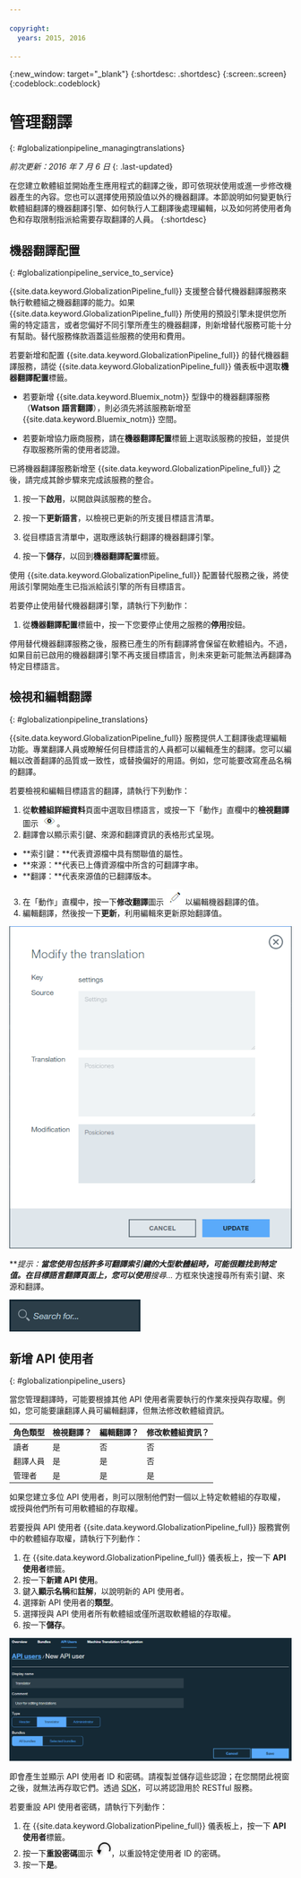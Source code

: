 ```yaml
---

copyright:
  years: 2015, 2016

---
```


{:new_window: target="_blank"}
{:shortdesc: .shortdesc}
{:screen:.screen}
{:codeblock:.codeblock}

# 管理翻譯
{: #globalizationpipeline_managingtranslations}

*前次更新：2016 年 7 月 6 日*
{: .last-updated}

在您建立軟體組並開始產生應用程式的翻譯之後，即可依現狀使用或進一步修改機器產生的內容。您也可以選擇使用預設值以外的機器翻譯。本節說明如何變更執行軟體組翻譯的機器翻譯引擎、如何執行人工翻譯後處理編輯，以及如何將使用者角色和存取限制指派給需要存取翻譯的人員。
{:shortdesc}

## 機器翻譯配置
{: #globalizationpipeline_service_to_service}

{{site.data.keyword.GlobalizationPipeline_full}} 支援整合替代機器翻譯服務來執行軟體組之機器翻譯的能力。如果 {{site.data.keyword.GlobalizationPipeline_full}} 所使用的預設引擎未提供您所需的特定語言，或者您偏好不同引擎所產生的機器翻譯，則新增替代服務可能十分有幫助。替代服務條款涵蓋這些服務的使用和費用。

若要新增和配置 {{site.data.keyword.GlobalizationPipeline_full}} 的替代機器翻譯服務，請從 {{site.data.keyword.GlobalizationPipeline_full}} 儀表板中選取**機器翻譯配置**標籤。

* 若要新增 {{site.data.keyword.Bluemix_notm}} 型錄中的機器翻譯服務（**Watson 語言翻譯**），則必須先將該服務新增至 {{site.data.keyword.Bluemix_notm}} 空間。

* 若要新增協力廠商服務，請在**機器翻譯配置**標籤上選取該服務的按鈕，並提供存取服務所需的使用者認證。

已將機器翻譯服務新增至 {{site.data.keyword.GlobalizationPipeline_full}} 之後，請完成其餘步驟來完成該服務的整合。

1. 按一下**啟用**，以開啟與該服務的整合。

2. 按一下**更新語言**，以檢視已更新的所支援目標語言清單。

3. 從目標語言清單中，選取應該執行翻譯的機器翻譯引擎。

4. 按一下**儲存**，以回到**機器翻譯配置**標籤。

使用 {{site.data.keyword.GlobalizationPipeline_full}} 配置替代服務之後，將使用該引擎開始產生已指派給該引擎的所有目標語言。 

若要停止使用替代機器翻譯引擎，請執行下列動作：

1. 從**機器翻譯配置**標籤中，按一下您要停止使用之服務的**停用**按鈕。

停用替代機器翻譯服務之後，服務已產生的所有翻譯將會保留在軟體組內。不過，如果目前已啟用的機器翻譯引擎不再支援目標語言，則未來更新可能無法再翻譯為特定目標語言。

<!-- Review comment: When you disable an engine, do you need to go back and reconfigure the languages?? Does it go back to the default engine? What happens? -->

## 檢視和編輯翻譯
{: #globalizationpipeline_translations}

{{site.data.keyword.GlobalizationPipeline_full}} 服務提供人工翻譯後處理編輯功能。專業翻譯人員或瞭解任何目標語言的人員都可以編輯產生的翻譯。您可以編輯以改善翻譯的品質或一致性，或替換偏好的用語。例如，您可能要改寫產品名稱的翻譯。

若要檢視和編輯目標語言的翻譯，請執行下列動作：

1. 從**軟體組詳細資料**頁面中選取目標語言，或按一下「動作」直欄中的**檢視翻譯**圖示 ![選取「檢視翻譯」圖示以檢視目標語言的翻譯](images/viewProjectDetailIcon.png)。
2. 翻譯會以顯示索引鍵、來源和翻譯資訊的表格形式呈現。
 * **索引鍵：**代表資源檔中具有關聯值的屬性。
 * **來源：**代表已上傳資源檔中所含的可翻譯字串。
 * **翻譯：**代表來源值的已翻譯版本。
3. 在「動作」直欄中，按一下**修改翻譯**圖示 ![選取「修改翻譯」圖示以編輯特定鍵值組的翻譯。](images/editIcon.png) 以編輯機器翻譯的值。
4. 編輯翻譯，然後按一下**更新**，利用編輯來更新原始翻譯值。

![修改翻譯對話框視窗提供一種編輯翻譯的簡單方法。](images/editTranslation.png) 

***提示：***當您使用包括許多可翻譯索引鍵的大型軟體組時，可能很難找到特定值。在目標語言翻譯頁面上，您可以使用**搜尋...** 方框來快速搜尋所有索引鍵、來源和翻譯。

![使用目標語言翻譯頁面上所提供的搜尋方框，來搜尋目標語言內的索引鍵、來源、翻譯或上述三個項目。](images/search.png) 


## 新增 API 使用者
{: #globalizationpipeline_users}

當您管理翻譯時，可能要根據其他 API 使用者需要執行的作業來授與存取權。例如，您可能要讓翻譯人員可編輯翻譯，但無法修改軟體組資訊。

| 角色類型 | 檢視翻譯？ | 編輯翻譯？ | 修改軟體組資訊？ |
|-----------|--------------------|--------------------|----------------------------|
| 讀者 | 是 | 否 | 否 |
| 翻譯人員 | 是 | 是 | 否 |
| 管理者 | 是 | 是 | 是 |

如果您建立多位 API 使用者，則可以限制他們對一個以上特定軟體組的存取權，或授與他們所有可用軟體組的存取權。

若要授與 API 使用者 {{site.data.keyword.GlobalizationPipeline_full}} 服務實例中的軟體組存取權，請執行下列動作：

1. 在 {{site.data.keyword.GlobalizationPipeline_full}} 儀表板上，按一下 **API 使用者**標籤。
2. 按一下**新建 API 使用**。
3. 鍵入**顯示名稱**和**註解**，以說明新的 API 使用者。
4. 選擇新 API 使用者的**類型**。
5. 選擇授與 API 使用者所有軟體組或僅所選取軟體組的存取權。
6. 按一下**儲存**。

![完成討論區，以建立新的 API 使用者。](images/newUser.png)

即會產生並顯示 API 使用者 ID 和密碼。請複製並儲存這些認證；在您關閉此視窗之後，就無法再存取它們。透過 [SDK](https://github.com/IBM-Bluemix/gp-common)，可以將認證用於 RESTful 服務。 

若要重設 API 使用者密碼，請執行下列動作：

1. 在 {{site.data.keyword.GlobalizationPipeline_full}} 儀表板上，按一下 **API 使用者**標籤。
2. 按一下**重設密碼**圖示 ![選取此圖示以重設 API 使用者密碼](images/resetPW.png)，以重設特定使用者 ID 的密碼。 
3. 按一下**是**。 
